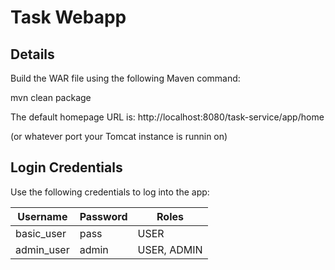 # Task Webapp
## Details
Build the WAR file using the following Maven command:

mvn clean package

The default homepage URL is:
http://localhost:8080/task-service/app/home

(or whatever port your Tomcat instance is runnin on)

## Login Credentials
Use the following credentials to log into the app:

| Username      | Password      | Roles         |
| ------------- | ------------- | ------------- |
| basic_user    | pass          | USER          |
| admin_user    | admin         | USER, ADMIN   |
